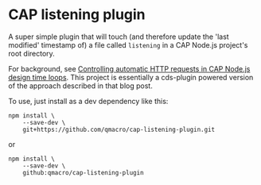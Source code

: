 # CAP listening plugin

A super simple plugin that will touch (and therefore update the 'last modified' timestamp of) a file called `listening` in a CAP Node.js project's root directory.

For background, see [Controlling automatic HTTP requests in CAP Node.js design time loops](https://qmacro.org/blog/posts/2024/05/03/controlling-automatic-http-requests-in-cap-node.js-design-time-loops/). This project is essentially a cds-plugin powered version of the approach described in that blog post.

To use, just install as a dev dependency like this:

```shell
npm install \
    --save-dev \
    git+https://github.com/qmacro/cap-listening-plugin.git
```

or

```shell
npm install \
    --save-dev \
    github:qmacro/cap-listening-plugin
```
